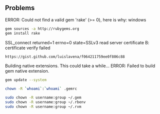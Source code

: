 ## Problems

ERROR: Could not find a valid gem 'rake' (>= 0), here is why: windows

```bash
gem sources -a http://rubygems.org
gem install rake
```

SSL_connect returned=1 errno=0 state=SSLv3 read server certificate B: certificate verify failed

```bash
https://gist.github.com/luislavena/f064211759ee0f806c88
```

Building native extensions.  This could take a while...
ERROR: Failed to build gem native extension.

```bash
gem update --system
```

```bash
chown -R `whoami`:`whoami` .gemrc
```

```bash
sudo chown -R username:group ~/.gem
sudo chown -R username:group ~/.rbenv
sudo chown -R username:group ~/.rvm
```
